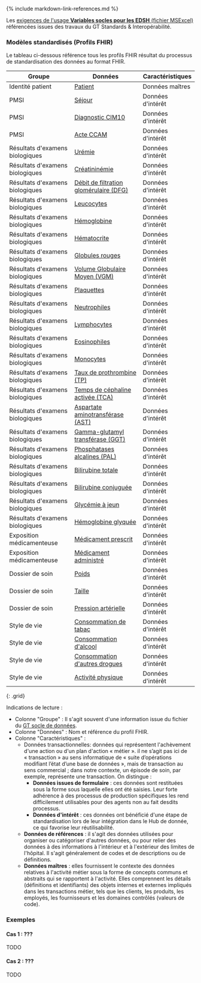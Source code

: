 {% include markdown-link-references.md %}

Les [exigences de l'usage **Variables socles pour les EDSH** (fichier MSExcel)](DocumentReference-CoreExigences.html) 
référencées issues des travaux du GT Standards & Interopérabilité. 

### Modèles standardisés (Profils FHIR)

Le tableau ci-dessous référence tous les profils FHIR résultat du processus de standardisation des données au format FHIR.

| Groupe | Données | Caractéristiques |
|--------|---------|------------------|
| Identité patient | [Patient](StructureDefinition-DMPatient.html) | Données maîtres |
| PMSI | [Séjour](StructureDefinition-DMEncounter.html) | Données d'intérêt |
| PMSI | [Diagnostic CIM10](StructureDefinition-DMCondition.html) | Données d'intérêt |
| PMSI | [Acte CCAM](StructureDefinition-DMProcedure.html) | Données d'intérêt |
| Résultats d'examens biologiques | [Urémie](StructureDefinition-DMObservationLaboratoryUremie.html) | Données d'intérêt |
| Résultats d'examens biologiques | [Créatininémie](StructureDefinition-DMObservationLaboratoryFonctionRenale.html) | Données d'intérêt |
| Résultats d'examens biologiques | [Débit de filtration glomérulaire (DFG)](StructureDefinition-DMObservationLaboratoryFonctionRenale.html) | Données d'intérêt |
| Résultats d'examens biologiques | [Leucocytes](StructureDefinition-DMObservationLaboratoryLeucocytes.html) | Données d'intérêt |
| Résultats d'examens biologiques | [Hémoglobine](StructureDefinition-DMObservationLaboratoryHemoglobine.html) | Données d'intérêt |
| Résultats d'examens biologiques | [Hématocrite](StructureDefinition-DMObservationLaboratoryHematocrite.html) | Données d'intérêt |
| Résultats d'examens biologiques | [Globules rouges](StructureDefinition-DMObservationLaboratoryErythrocytes.html) | Données d'intérêt |
| Résultats d'examens biologiques | [Volume Globulaire Moyen (VGM)](StructureDefinition-DMObservationLaboratoryVGM.html) | Données d'intérêt |
| Résultats d'examens biologiques | [Plaquettes](StructureDefinition-DMObservationLaboratoryPlaquettes.html) | Données d'intérêt |
| Résultats d'examens biologiques | [Neutrophiles](StructureDefinition-DMObservationLaboratoryNeutrophiles.html) | Données d'intérêt |
| Résultats d'examens biologiques | [Lymphocytes](StructureDefinition-DMObservationLaboratoryLymphocytes.html) | Données d'intérêt |
| Résultats d'examens biologiques | [Eosinophiles](StructureDefinition-DMObservationLaboratoryEosinophiles.html) | Données d'intérêt |
| Résultats d'examens biologiques | [Monocytes](StructureDefinition-DMObservationLaboratoryMonocytes.html) | Données d'intérêt |
| Résultats d'examens biologiques | [Taux de prothrombine (TP)](StructureDefinition-DMObservationLaboratoryTP.html) | Données d'intérêt |
| Résultats d'examens biologiques | [Temps de céphaline activée (TCA)](StructureDefinition-DMObservationLaboratoryTCA.html) | Données d'intérêt |
| Résultats d'examens biologiques | [Aspartate aminotransférase (AST)](StructureDefinition-DMObservationLaboratoryASAT.html) | Données d'intérêt |
| Résultats d'examens biologiques | [Gamma-glutamyl transférase (GGT)](StructureDefinition-DMObservationLaboratoryGGT.html) | Données d'intérêt |
| Résultats d'examens biologiques | [Phosphatases alcalines (PAL)](StructureDefinition-DMObservationLaboratoryPAL.html) | Données d'intérêt |
| Résultats d'examens biologiques | [Bilirubine totale](StructureDefinition-DMObservationLaboratoryBilirubineTotale.html) | Données d'intérêt |
| Résultats d'examens biologiques | [Bilirubine conjuguée](StructureDefinition-DMObservationLaboratoryBilirubineConjuguee.html) | Données d'intérêt |
| Résultats d'examens biologiques | [Glycémie à jeun](StructureDefinition-DMObservationLaboratoryGlycemieAJeun.html) | Données d'intérêt |
| Résultats d'examens biologiques | [Hémoglobine glyquée](StructureDefinition-DMObservationLaboratoryHbA1c.html) | Données d'intérêt |
| Exposition médicamenteuse | [Médicament prescrit](StructureDefinition-DMMedicationRequest.html) | Données d'intérêt |
| Exposition médicamenteuse | [Médicament administré](StructureDefinition-DMMedicationAdministration.html) | Données d'intérêt |
| Dossier de soin | [Poids](StructureDefinition-DMObservationBodyWeight.html) | Données d'intérêt |
| Dossier de soin | [Taille](StructureDefinition-DMObservationBodyHeight.html) | Données d'intérêt |
| Dossier de soin | [Pression artérielle](StructureDefinition-DMObservationBloodPressure.html) | Données d'intérêt |
| Style de vie | [Consommation de tabac](StructureDefinition-DMObservationSmokingStatus.html) | Données d'intérêt |
| Style de vie | [Consommation d'alcool](StructureDefinition-DMObservationAlcoholUseStatus.html) | Données d'intérêt |
| Style de vie | [Consommation d'autres drogues](StructureDefinition-DMObservationSubstanceUseStatus.html) | Données d'intérêt |
| Style de vie | [Activité physique](StructureDefinition-DMObservationExerciceStatus.html) | Données d'intérêt |
{: .grid}

Indications de lecture : 
- Colonne "Groupe" : Il s'agit souvent d'une information issue du fichier du [GT socle de données](DocumentReference-CoreExigences.html).
- Colonne "Données" : Nom et référence du profil FHIR. 
- Colonne "Caractéristiques" :
  - Données transactionnelles: données qui représentent l'achèvement d'une action ou d'un plan d'action « métier ».  il ne s’agit pas ici de « transaction » au sens informatique de « suite d’opérations modifiant l’état d’une base de données », mais de transaction au sens commercial ; dans notre contexte, un épisode de soin, par exemple, représente une transaction. On distingue :
    - **Données issues de formulaire** : ces données sont restituées sous la forme sous laquelle elles ont été saisies. Leur forte adhérence à des processus de production spécifiques les rend difficilement utilisables pour des agents non au fait desdits processus. 
    - **Données d'intérêt** : ces données ont bénéficié d'une étape de standardisation lors de leur intégration dans le Hub de donnée, ce qui favorise leur réutilisabilité.
  - **Données de références** : il s'agit des données utilisées pour organiser ou catégoriser d'autres données, ou pour relier des données à des informations à l'intérieur et à l'extérieur des limites de l'hôpital. Il s'agit généralement de codes et de descriptions ou de définitions.
  - **Données maîtres** : elles fournissent le contexte des données relatives à l'activité métier sous la forme de concepts communs et abstraits qui se rapportent à l'activité. Elles comprennent les détails (définitions et identifiants) des objets internes et externes impliqués dans les transactions métier, tels que les clients, les produits, les employés, les fournisseurs et les domaines contrôlés (valeurs de code).

### Exemples

#### Cas 1 : ???

TODO

#### Cas 2 : ???

TODO